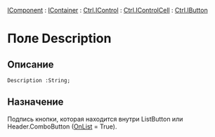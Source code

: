 ﻿---
Link: .Ctrl.IButton.@Description
---

[IComponent](topic:Com.Custom.ComClasses.IComponent.Default) :
[IContainer](topic:Com.Custom.ComClasses.IContainer.Default) :
[Ctrl.IControl](topic:Com.Custom.ComClasses.Ctrl.IControl.Default) :
[Ctrl.IControlCell](topic:Com.Custom.ComClasses.Ctrl.IControlCell.Default) :
[Ctrl.IButton](Default)

# Поле Description

## Описание

    Description :String;

## Назначение

Подпись кнопки, которая находится внутри ListButton или Header.ComboButton
([OnList](topic:.Custom.ComClasses.Ctrl.IButton.OnList) = True).